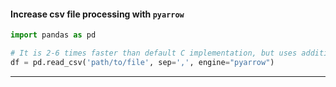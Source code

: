 #### Increase csv file processing with `pyarrow`
```python
import pandas as pd

# It is 2-6 times faster than default C implementation, but uses additional dependency, which can be installed wtih `pip install pyarrow`  
df = pd.read_csv('path/to/file', sep=',', engine="pyarrow")
```
---
